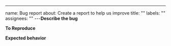 ---

name: Bug report
about: Create a report to help us improve
title: ""
labels: ""
assignees: ""
---**Describe the bug**

**To Reproduce**

**Expected behavior**
